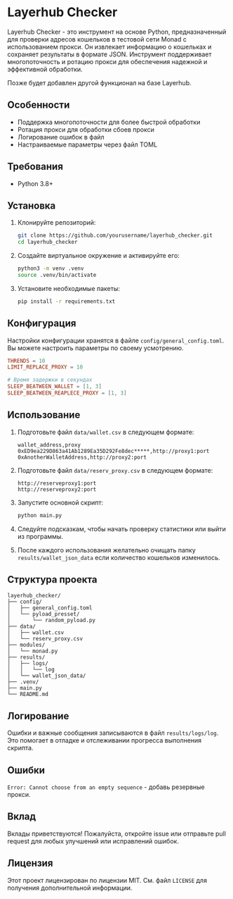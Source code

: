 # Layerhub Checker

Layerhub Checker - это инструмент на основе Python, предназначенный для проверки адресов кошельков в тестовой сети Monad с использованием прокси. Он извлекает информацию о кошельках и сохраняет результаты в формате JSON. Инструмент поддерживает многопоточность и ротацию прокси для обеспечения надежной и эффективной обработки.

Позже будет добавлен другой функционал на базе Layerhub.

## Особенности

- Поддержка многопоточности для более быстрой обработки
- Ротация прокси для обработки сбоев прокси
- Логирование ошибок в файл
- Настраиваемые параметры через файл TOML

## Требования

- Python 3.8+

## Установка

1. Клонируйте репозиторий:
    ```sh
    git clone https://github.com/yourusername/layerhub_checker.git
    cd layerhub_checker
    ```

2. Создайте виртуальное окружение и активируйте его:
    ```sh
    python3 -m venv .venv
    source .venv/bin/activate
    ```

3. Установите необходимые пакеты:
    ```sh
    pip install -r requirements.txt
    ```

## Конфигурация

Настройки конфигурации хранятся в файле `config/general_config.toml`. Вы можете настроить параметры по своему усмотрению.

```toml
THRENDS = 10
LIMIT_REPLACE_PROXY = 10

# Время задержки в секундах
SLEEP_BEATWEEN_WALLET = [1, 3]
SLEEP_BEATWEEN_REAPLECE_PROXY = [1, 3]
```

## Использование

1. Подготовьте файл `data/wallet.csv` в следующем формате:
    ```csv
    wallet_address,proxy
    0xED9ea229D863a41Ab1289Ea35D292Fe8dec*****,http://proxy1:port
    0xAnotherWalletAddress,http://proxy2:port
    ```

2. Подготовьте файл `data/reserv_proxy.csv` в следующем формате:
    ```csv
    http://reserveproxy1:port
    http://reserveproxy2:port
    ```

3. Запустите основной скрипт:
    ```sh
    python main.py
    ```

4. Следуйте подсказкам, чтобы начать проверку статистики или выйти из программы.

5. После каждого использования желательно очищать папку ```results/wallet_json_data``` если количество кошельков изменилось.

## Структура проекта

```
layerhub_checker/
├── config/
│   ├── general_config.toml
│   └── pyload_presset/
│       └── random_pyload.py
├── data/
│   ├── wallet.csv
│   └── reserv_proxy.csv
├── modules/
│   └── monad.py
├── results/
│   ├── logs/
│   │   └── log
│   └── wallet_json_data/
├── .venv/
├── main.py
└── README.md
```

## Логирование

Ошибки и важные сообщения записываются в файл `results/logs/log`. Это помогает в отладке и отслеживании прогресса выполнения скрипта.

## Ошибки 

```Error: Cannot choose from an empty sequence``` - добавь резервные прокси.

## Вклад

Вклады приветствуются! Пожалуйста, откройте issue или отправьте pull request для любых улучшений или исправлений ошибок.

## Лицензия

Этот проект лицензирован по лицензии MIT. См. файл `LICENSE` для получения дополнительной информации.